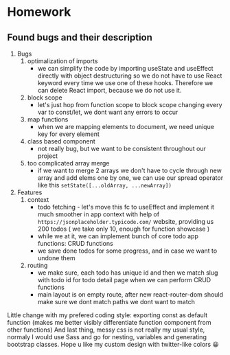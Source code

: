 # Homework

## Found bugs and their description

1. Bugs
    1. optimalization of imports
        - we can simplify the code by importing useState and useEffect directly with object destructuring so we do not have to use React keyword every time we use one of these hooks. Therefore we can delete React import, because we do not use it.
    1. block scope
        - let's just hop from function scope to block scope changing every var to const/let, we dont want any errors to occur
    1. map functions
        - when we are mapping elements to document, we need unique key for every element
    1. class based component
        - not really bug, but we want to be consistent throughout our project
    1. too complicated array merge
        - if we want to merge 2 arrays we don't have to cycle through new array and add elems one by one, we can use our spread operator like this `setState([...oldArray, ...newArray])`
1. Features
    1. context
        - todo fetching - let's move this fc to useEffect and implement it much smoother in app context with help of `https://jsonplaceholder.typicode.com/` website, providing us 200 todos ( we take only 10, enough for function showcase )
        - while we at it, we can implement bunch of core todo app functions: CRUD functions
        - we save done todos for some progress, and in case we want to undone them
    1. routing
        - we make sure, each todo has unique id and then we match slug with todo id for todo detail page when we can perform CRUD functions
        - main layout is on empty route, after new react-router-dom should make sure we dont match paths we dont want to match
        
Little change with my prefered coding style: exporting const as default function (makes me better visibly differentiate function component from other functions)
And last thing, messy css is not really my usual style, normaly I would use Sass and go for nesting, variables and generating bootstrap classes. 
Hope u like my custom design with twitter-like colors 😀